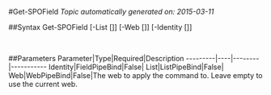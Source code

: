 #Get-SPOField
*Topic automatically generated on: 2015-03-11*


##Syntax
    Get-SPOField [-List [<ListPipeBind>]] [-Web [<WebPipeBind>]] [-Identity [<FieldPipeBind>]]

&nbsp;

##Parameters
Parameter|Type|Required|Description
---------|----|--------|-----------
Identity|FieldPipeBind|False|
List|ListPipeBind|False|
Web|WebPipeBind|False|The web to apply the command to. Leave empty to use the current web.
